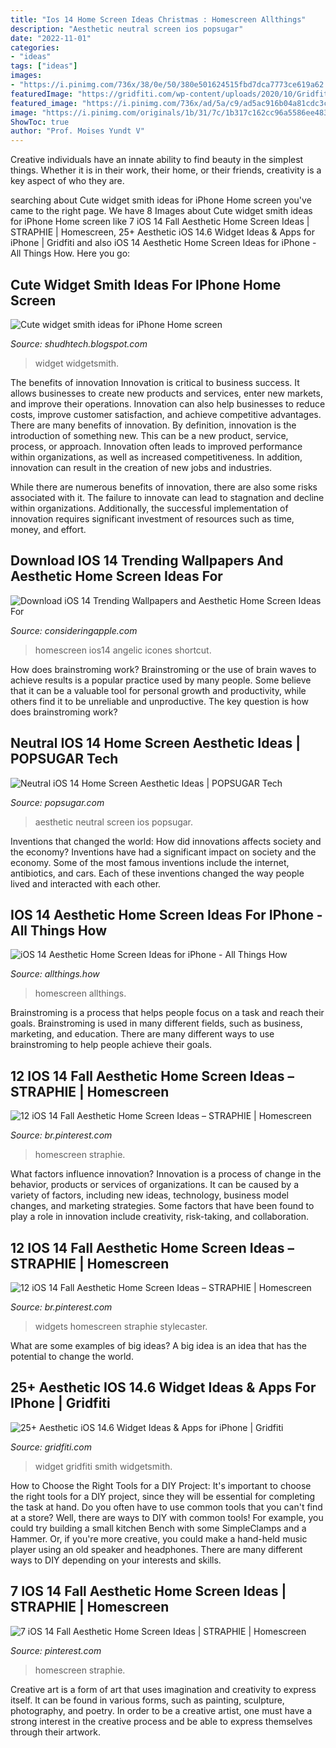 ```yaml
---
title: "Ios 14 Home Screen Ideas Christmas : Homescreen Allthings"
description: "Aesthetic neutral screen ios popsugar"
date: "2022-11-01"
categories:
- "ideas"
tags: ["ideas"]
images:
- "https://i.pinimg.com/736x/38/0e/50/380e501624515fbd7dca7773ce619a62.jpg"
featuredImage: "https://gridfiti.com/wp-content/uploads/2020/10/Gridfiti_Blog_iOS14WidgetIdeas_Photo-ColorTheme.jpg"
featured_image: "https://i.pinimg.com/736x/ad/5a/c9/ad5ac916b04a81cdc3ce70a291dca5c6.jpg"
image: "https://i.pinimg.com/originals/1b/31/7c/1b317c162cc96a5586ee483293a28066.jpg"
ShowToc: true
author: "Prof. Moises Yundt V"
---
```



Creative individuals have an innate ability to find beauty in the simplest things. Whether it is in their work, their home, or their friends, creativity is a key aspect of who they are.

	

		
searching about Cute widget smith ideas for iPhone Home screen you've came to the right page. We have 8 Images about Cute widget smith ideas for iPhone Home screen like 7 iOS 14 Fall Aesthetic Home Screen Ideas | STRAPHIE | Homescreen, 25+ Aesthetic iOS 14.6 Widget Ideas &amp; Apps for iPhone | Gridfiti and also iOS 14 Aesthetic Home Screen Ideas for iPhone - All Things How. Here you go:
		
    
## Cute Widget Smith Ideas For IPhone Home Screen

<img loading=lazy src="https://1.bp.blogspot.com/-qeouIW9j9YE/X3hMqpNRYhI/AAAAAAAADIg/hxRUnbgsiE8irr8dWS9hxJXiT0Cfk1TrQCLcBGAsYHQ/s1082/widgetsmith-widgets-iphone.png" onerror="this.onerror=null;this.src='https://tse2.mm.bing.net/th?id=OIP.uzX9NOMWkDKMIvUU6ei2SQHaQB&amp;pid=15.1';" alt="Cute widget smith ideas for iPhone Home screen">

_Source: shudhtech.blogspot.com_

>widget widgetsmith. 

	

The benefits of innovation
Innovation is critical to business success. It allows businesses to create new products and services, enter new markets, and improve their operations. Innovation can also help businesses to reduce costs, improve customer satisfaction, and achieve competitive advantages.
There are many benefits of innovation. By definition, innovation is the introduction of something new. This can be a new product, service, process, or approach. Innovation often leads to improved performance within organizations, as well as increased competitiveness. In addition, innovation can result in the creation of new jobs and industries.

While there are numerous benefits of innovation, there are also some risks associated with it. The failure to innovate can lead to stagnation and decline within organizations. Additionally, the successful implementation of innovation requires significant investment of resources such as time, money, and effort.

    
## Download IOS 14 Trending Wallpapers And Aesthetic Home Screen Ideas For

<img loading=lazy src="https://consideringapple.com/wp-content/uploads/2020/10/Angelic-Vibes-Iphone-IOS-Icons-Pack-576x1024.jpg" onerror="this.onerror=null;this.src='https://tse4.mm.bing.net/th?id=OIP.dYoR8hgW07Ahy9-lNlJ2FwHaNK&amp;pid=15.1';" alt="Download iOS 14 Trending Wallpapers and Aesthetic Home Screen Ideas For">

_Source: consideringapple.com_

>homescreen ios14 angelic icones shortcut. 

	

How does brainstroming work?
Brainstroming or the use of brain waves to achieve results is a popular practice used by many people. Some believe that it can be a valuable tool for personal growth and productivity, while others find it to be unreliable and unproductive. The key question is how does brainstroming work?

    
## Neutral IOS 14 Home Screen Aesthetic Ideas | POPSUGAR Tech

<img loading=lazy src="https://media1.popsugar-assets.com/files/thumbor/0BmXGEMVwIQCzVFcleoY7R8onKU/fit-in/1200x630/filters:format_auto-!!-:strip_icc-!!-:fill-!white!-/2020/10/09/871/n/46902964/0c7514c65f80c02b759bc6.20758088_.jpg" onerror="this.onerror=null;this.src='https://tse2.mm.bing.net/th?id=OIP.2UTUvtrikKTKXhgmj2zRcgHaD4&amp;pid=15.1';" alt="Neutral iOS 14 Home Screen Aesthetic Ideas | POPSUGAR Tech">

_Source: popsugar.com_

>aesthetic neutral screen ios popsugar. 

	

Inventions that changed the world: How did innovations affects society and the economy?
Inventions have had a significant impact on society and the economy. Some of the most famous inventions include the internet, antibiotics, and cars. Each of these inventions changed the way people lived and interacted with each other.

    
## IOS 14 Aesthetic Home Screen Ideas For IPhone - All Things How

<img loading=lazy src="https://allthings.how/wp-content/uploads/2020/09/allthings.how-ios-14-aesthetic-home-screen-ideas-for-iphone-black-shadow-aesthetic-2.png" onerror="this.onerror=null;this.src='https://tse1.mm.bing.net/th?id=OIP.svWWHo8XRV6NfRq8Ke6v4gHaLC&amp;pid=15.1';" alt="iOS 14 Aesthetic Home Screen Ideas for iPhone - All Things How">

_Source: allthings.how_

>homescreen allthings. 

	

Brainstroming is a process that helps people focus on a task and reach their goals. Brainstroming is used in many different fields, such as business, marketing, and education. There are many different ways to use brainstroming to help people achieve their goals.

    
## 12 IOS 14 Fall Aesthetic Home Screen Ideas – STRAPHIE | Homescreen

<img loading=lazy src="https://i.pinimg.com/736x/ad/5a/c9/ad5ac916b04a81cdc3ce70a291dca5c6.jpg" onerror="this.onerror=null;this.src='https://tse3.mm.bing.net/th?id=OIP.s-CwQhaivpUCASzkOX81YgHaQB&amp;pid=15.1';" alt="12 iOS 14 Fall Aesthetic Home Screen Ideas – STRAPHIE | Homescreen">

_Source: br.pinterest.com_

>homescreen straphie. 

	

What factors influence innovation?
Innovation is a process of change in the behavior, products or services of organizations. It can be caused by a variety of factors, including new ideas, technology, business model changes, and marketing strategies.
Some factors that have been found to play a role in innovation include creativity, risk-taking, and collaboration.

    
## 12 IOS 14 Fall Aesthetic Home Screen Ideas – STRAPHIE | Homescreen

<img loading=lazy src="https://i.pinimg.com/736x/38/0e/50/380e501624515fbd7dca7773ce619a62.jpg" onerror="this.onerror=null;this.src='https://tse1.mm.bing.net/th?id=OIP.EjtRwEIv9RFVV9dujcI9WAHaQB&amp;pid=15.1';" alt="12 iOS 14 Fall Aesthetic Home Screen Ideas – STRAPHIE | Homescreen">

_Source: br.pinterest.com_

>widgets homescreen straphie stylecaster. 

	

What are some examples of big ideas?
A big idea is an idea that has the potential to change the world.

    
## 25+ Aesthetic IOS 14.6 Widget Ideas &amp; Apps For IPhone | Gridfiti

<img loading=lazy src="https://gridfiti.com/wp-content/uploads/2020/10/Gridfiti_Blog_iOS14WidgetIdeas_Photo-ColorTheme.jpg" onerror="this.onerror=null;this.src='https://tse4.mm.bing.net/th?id=OIP.qkwoFcuzriqXBIdaZWsvCAHaEK&amp;pid=15.1';" alt="25+ Aesthetic iOS 14.6 Widget Ideas &amp; Apps for iPhone | Gridfiti">

_Source: gridfiti.com_

>widget gridfiti smith widgetsmith. 

	

How to Choose the Right Tools for a DIY Project: It's important to choose the right tools for a DIY project, since they will be essential for completing the task at hand.
Do you often have to use common tools that you can't find at a store? Well, there are ways to DIY with common tools! For example, you could try building a small kitchen Bench with some SimpleClamps and a Hammer. Or, if you're more creative, you could make a hand-held music player using an old speaker and headphones. There are many different ways to DIY depending on your interests and skills.

    
## 7 IOS 14 Fall Aesthetic Home Screen Ideas | STRAPHIE | Homescreen

<img loading=lazy src="https://i.pinimg.com/originals/1b/31/7c/1b317c162cc96a5586ee483293a28066.jpg" onerror="this.onerror=null;this.src='https://tse4.mm.bing.net/th?id=OIP.PEv-VrNNyyAt7JD_R6tzXAHaQC&amp;pid=15.1';" alt="7 iOS 14 Fall Aesthetic Home Screen Ideas | STRAPHIE | Homescreen">

_Source: pinterest.com_

>homescreen straphie. 

	

Creative art is a form of art that uses imagination and creativity to express itself. It can be found in various forms, such as painting, sculpture, photography, and poetry. In order to be a creative artist, one must have a strong interest in the creative process and be able to express themselves through their artwork.

